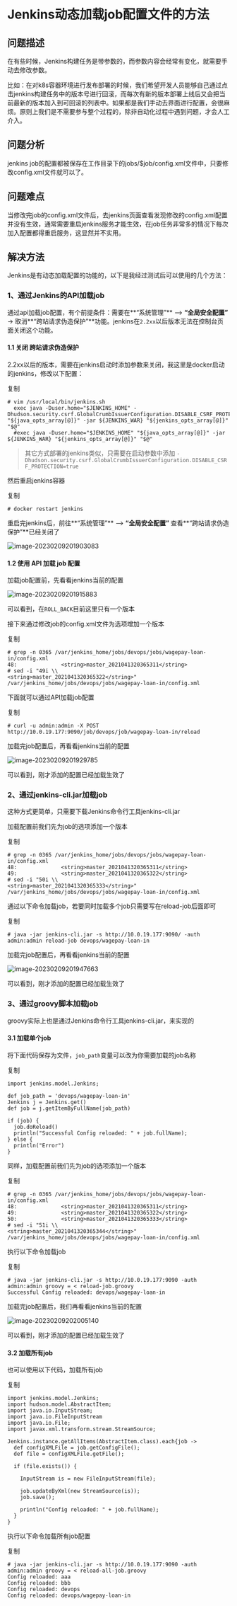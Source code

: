 # Jenkins动态加载job配置文件的方法

## 问题描述

在有些时候，Jenkins构建任务是带参数的，而参数内容会经常有变化，就需要手动去修改参数。

比如：在对k8s容器环境进行发布部署的时候，我们希望开发人员能够自己通过点击jenkins构建任务中的版本号进行回滚，而每次有新的版本部署上线后又会把当前最新的版本加入到可回滚的列表中。如果都是我们手动去界面进行配置，会很麻烦。原则上我们是不需要参与整个过程的，除非自动化过程中遇到问题，才会人工介入。

## 问题分析

jenkins job的配置都被保存在工作目录下的jobs/$job/config.xml文件中，只要修改config.xml文件就可以了。

## 问题难点

当修改完job的config.xml文件后，去jenkins页面查看发现修改的config.xml配置并没有生效，通常需要重启jenkins服务才能生效，在job任务非常多的情况下每次加入配置都得重启服务，这显然并不实用。

## 解决方法

Jenkins是有动态加载配置的功能的，以下是我经过测试后可以使用的几个方法：

### 1、通过Jenkins的API加载job

通过api加载job配置，有个前提条件：需要在**“系统管理”** –> **“全局安全配置”** -> 取消**“跨站请求伪造保护”**功能。jenkins在`2.2xx`以后版本无法在控制台页面关闭这个功能。

#### 1.1 关闭 跨站请求伪造保护

2.2xx以后的版本，需要在jenkins启动时添加参数来关闭，我这里是docker启动的jenkins，修改以下配置：

复制

```
# vim /usr/local/bin/jenkins.sh
  exec java -Duser.home="$JENKINS_HOME" -Dhudson.security.csrf.GlobalCrumbIssuerConfiguration.DISABLE_CSRF_PROTECTION=true "${java_opts_array[@]}" -jar ${JENKINS_WAR} "${jenkins_opts_array[@]}" "$@"
  #exec java -Duser.home="$JENKINS_HOME" "${java_opts_array[@]}" -jar ${JENKINS_WAR} "${jenkins_opts_array[@]}" "$@"
```

> 其它方式部署的jenkins类似，只需要在启动参数中添加 `-Dhudson.security.csrf.GlobalCrumbIssuerConfiguration.DISABLE_CSRF_PROTECTION=true`

然后重启jenkins容器

复制

```
# docker restart jenkins
```

重启完jenkins后，前往**“系统管理”** –> **“全局安全配置”** 查看**“跨站请求伪造保护”**已经关闭了

![image-20230209201903083](../Image/image-20230209201903083.png)

#### 1.2 使用 API 加载 job 配置

加载job配置前，先看看jenkins当前的配置

![image-20230209201915883](../Image/image-20230209201915883.png)

可以看到，在`ROLL_BACK`目前这里只有一个版本

接下来通过修改job的config.xml文件为选项增加一个版本

复制

```
# grep -n 0365 /var/jenkins_home/jobs/devops/jobs/wagepay-loan-in/config.xml
48:              <string>master_2021041320365311</string>
# sed -i "49i \\              <string>master_2021041320365322</string>" /var/jenkins_home/jobs/devops/jobs/wagepay-loan-in/config.xml
```

下面就可以通过API加载job配置

复制

```
# curl -u admin:admin -X POST http://10.0.19.177:9090/job/devops/job/wagepay-loan-in/reload
```

加载完job配置后，再看看jenkins当前的配置

![image-20230209201929785](../Image/image-20230209201929785.png)

可以看到，刚才添加的配置已经加载生效了

### 2、通过jenkins-cli.jar加载job

这种方式更简单，只需要下载Jenkins命令行工具jenkins-cli.jar

加载配置前我们先为job的选项添加一个版本

复制

```
# grep -n 0365 /var/jenkins_home/jobs/devops/jobs/wagepay-loan-in/config.xml
48:              <string>master_2021041320365311</string>
49:              <string>master_2021041320365322</string>
# sed -i "50i \\              <string>master_2021041320365333</string>" /var/jenkins_home/jobs/devops/jobs/wagepay-loan-in/config.xml
```

通过以下命令加载job，若要同时加载多个job只需要写在reload-job后面即可

复制

```
# java -jar jenkins-cli.jar -s http://10.0.19.177:9090/ -auth admin:admin reload-job devops/wagepay-loan-in
```

加载完job配置后，再看看jenkins当前的配置

![image-20230209201947663](../Image/image-20230209201947663.png)

可以看到，刚才添加的配置已经加载生效了

### 3、通过groovy脚本加载job

groovy实际上也是通过Jenkins命令行工具jenkins-cli.jar，来实现的

#### 3.1 加载单个job

将下面代码保存为文件，`job_path`变量可以改为你需要加载的job名称

复制

```
import jenkins.model.Jenkins;

def job_path = 'devops/wagepay-loan-in'
Jenkins j = Jenkins.get()
def job = j.getItemByFullName(job_path)

if (job) {
  job.doReload()
  println("Successful Config reloaded: " + job.fullName);
} else {
  println("Error")
}
```

同样，加载配置前我们先为job的选项添加一个版本

复制

```
# grep -n 0365 /var/jenkins_home/jobs/devops/jobs/wagepay-loan-in/config.xml
48:              <string>master_2021041320365311</string>
49:              <string>master_2021041320365322</string>
50:              <string>master_2021041320365333</string>
# sed -i "51i \\              <string>master_2021041320365344</string>" /var/jenkins_home/jobs/devops/jobs/wagepay-loan-in/config.xml
```

执行以下命令加载job

复制

```
# java -jar jenkins-cli.jar -s http://10.0.19.177:9090 -auth admin:admin groovy = < reload-job.groovy
Successful Config reloaded: devops/wagepay-loan-in
```

加载完job配置后，我们再看看jenkins当前的配置

![image-20230209202005140](../Image/image-20230209202005140.png)

可以看到，刚才添加的配置已经加载生效了

#### 3.2 加载所有job

也可以使用以下代码，加载所有job

复制

```
import jenkins.model.Jenkins;
import hudson.model.AbstractItem;
import java.io.InputStream;
import java.io.FileInputStream
import java.io.File;
import javax.xml.transform.stream.StreamSource;

Jenkins.instance.getAllItems(AbstractItem.class).each{job ->
  def configXMLFile = job.getConfigFile();
  def file = configXMLFile.getFile();

  if (file.exists()) {

    InputStream is = new FileInputStream(file);

    job.updateByXml(new StreamSource(is));
    job.save();

    println("Config reloaded: " + job.fullName);
  }
}
```

执行以下命令加载所有job配置

复制

```
# java -jar jenkins-cli.jar -s http://10.0.19.177:9090 -auth admin:admin groovy = < reload-all-job.groovy
Config reloaded: aaa
Config reloaded: bbb
Config reloaded: devops
Config reloaded: devops/wagepay-loan-in
```